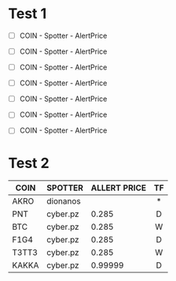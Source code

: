 # Test 1
- [ ] COIN - Spotter - AlertPrice
- [ ] COIN - Spotter - AlertPrice
- [ ] COIN - Spotter - AlertPrice
- [ ] COIN - Spotter - AlertPrice
- [ ] COIN - Spotter - AlertPrice
- [ ] COIN - Spotter - AlertPrice
- [ ] COIN - Spotter - AlertPrice


# Test 2

| COIN  | SPOTTER  | ALLERT PRICE | TF  |
| ----- | -------- | ------------ | :-: |
| AKRO  | dionanos |              |   *  |
| PNT   | cyber.pz | 0.285        | D   |
| BTC   | cyber.pz | 0.285        | W   |
| F1G4  | cyber.pz | 0.285        | D   |
| T3TT3 | cyber.pz | 0.285        | W   |
| KAKKA | cyber.pz | 0.99999      | D   |

